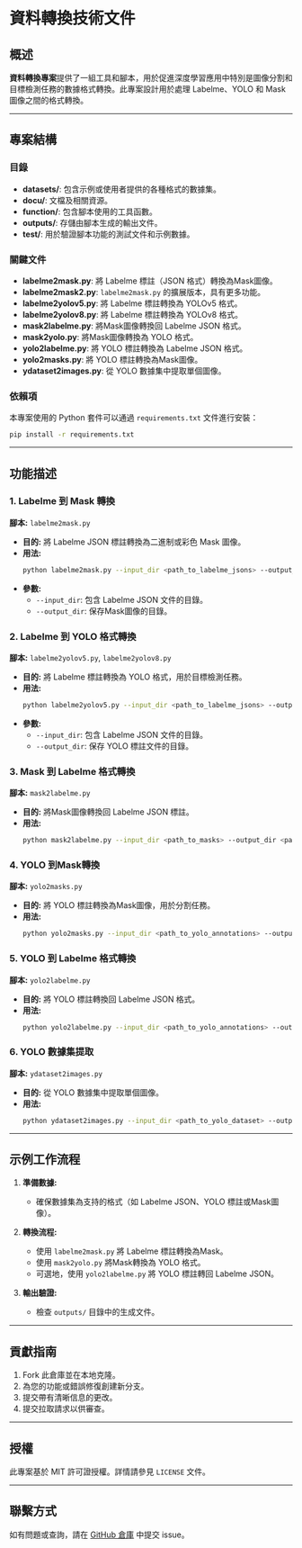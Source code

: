 # 資料轉換技術文件

## 概述
**資料轉換專案**提供了一組工具和腳本，用於促進深度學習應用中特別是圖像分割和目標檢測任務的數據格式轉換。此專案設計用於處理 Labelme、YOLO 和 Mask 圖像之間的格式轉換。

---

## 專案結構

### 目錄
- **datasets/**: 包含示例或使用者提供的各種格式的數據集。
- **docu/**: 文檔及相關資源。
- **function/**: 包含腳本使用的工具函數。
- **outputs/**: 存儲由腳本生成的輸出文件。
- **test/**: 用於驗證腳本功能的測試文件和示例數據。

### 關鍵文件
- **labelme2mask.py**: 將 Labelme 標註（JSON 格式）轉換為Mask圖像。
- **labelme2mask2.py**: `labelme2mask.py` 的擴展版本，具有更多功能。
- **labelme2yolov5.py**: 將 Labelme 標註轉換為 YOLOv5 格式。
- **labelme2yolov8.py**: 將 Labelme 標註轉換為 YOLOv8 格式。
- **mask2labelme.py**: 將Mask圖像轉換回 Labelme JSON 格式。
- **mask2yolo.py**: 將Mask圖像轉換為 YOLO 格式。
- **yolo2labelme.py**: 將 YOLO 標註轉換為 Labelme JSON 格式。
- **yolo2masks.py**: 將 YOLO 標註轉換為Mask圖像。
- **ydataset2images.py**: 從 YOLO 數據集中提取單個圖像。

### 依賴項
本專案使用的 Python 套件可以通過 `requirements.txt` 文件進行安裝：
```bash
pip install -r requirements.txt
```

---

## 功能描述

### 1. Labelme 到 Mask 轉換
**腳本:** `labelme2mask.py`

- **目的:** 將 Labelme JSON 標註轉換為二進制或彩色 Mask 圖像。
- **用法:**
  ```bash
  python labelme2mask.py --input_dir <path_to_labelme_jsons> --output_dir <path_to_output_masks>
  ```
- **參數:**
  - `--input_dir`: 包含 Labelme JSON 文件的目錄。
  - `--output_dir`: 保存Mask圖像的目錄。

### 2. Labelme 到 YOLO 格式轉換
**腳本:** `labelme2yolov5.py`, `labelme2yolov8.py`

- **目的:** 將 Labelme 標註轉換為 YOLO 格式，用於目標檢測任務。
- **用法:**
  ```bash
  python labelme2yolov5.py --input_dir <path_to_labelme_jsons> --output_dir <path_to_yolo_annotations>
  ```
- **參數:**
  - `--input_dir`: 包含 Labelme JSON 文件的目錄。
  - `--output_dir`: 保存 YOLO 標註文件的目錄。

### 3. Mask 到 Labelme 格式轉換
**腳本:** `mask2labelme.py`

- **目的:** 將Mask圖像轉換回 Labelme JSON 標註。
- **用法:**
  ```bash
  python mask2labelme.py --input_dir <path_to_masks> --output_dir <path_to_labelme_jsons>
  ```

### 4. YOLO 到Mask轉換
**腳本:** `yolo2masks.py`

- **目的:** 將 YOLO 標註轉換為Mask圖像，用於分割任務。
- **用法:**
  ```bash
  python yolo2masks.py --input_dir <path_to_yolo_annotations> --output_dir <path_to_masks>
  ```

### 5. YOLO 到 Labelme 格式轉換
**腳本:** `yolo2labelme.py`

- **目的:** 將 YOLO 標註轉換回 Labelme JSON 格式。
- **用法:**
  ```bash
  python yolo2labelme.py --input_dir <path_to_yolo_annotations> --output_dir <path_to_labelme_jsons>
  ```

### 6. YOLO 數據集提取
**腳本:** `ydataset2images.py`

- **目的:** 從 YOLO 數據集中提取單個圖像。
- **用法:**
  ```bash
  python ydataset2images.py --input_dir <path_to_yolo_dataset> --output_dir <path_to_images>
  ```

---

## 示例工作流程
1. **準備數據:**
   - 確保數據集為支持的格式（如 Labelme JSON、YOLO 標註或Mask圖像）。
   
2. **轉換流程:**
   - 使用 `labelme2mask.py` 將 Labelme 標註轉換為Mask。
   - 使用 `mask2yolo.py` 將Mask轉換為 YOLO 格式。
   - 可選地，使用 `yolo2labelme.py` 將 YOLO 標註轉回 Labelme JSON。

3. **輸出驗證:**
   - 檢查 `outputs/` 目錄中的生成文件。

---

## 貢獻指南
1. Fork 此倉庫並在本地克隆。
2. 為您的功能或錯誤修復創建新分支。
3. 提交帶有清晰信息的更改。
4. 提交拉取請求以供審查。

---

## 授權
此專案基於 MIT 許可證授權。詳情請參見 `LICENSE` 文件。

---

## 聯繫方式
如有問題或查詢，請在 [GitHub 倉庫](https://github.com/kancheng/data-conversion/issues) 中提交 issue。

